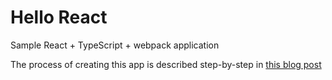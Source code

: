 Hello React
===========

Sample React + TypeScript + webpack application

The process of creating this app is described step-by-step in [this blog post](https://dev.to/alekseiberezkin/setting-up-react-typescript-app-without-create-react-app-oph)
